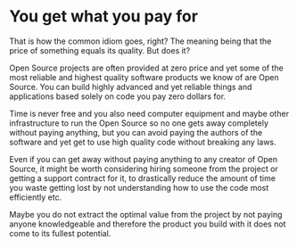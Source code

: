 # You get what you pay for

That is how the common idiom goes, right? The meaning being that the price of
something equals its quality. But does it?

Open Source projects are often provided at zero price and yet some of the most
reliable and highest quality software products we know of are Open Source. You
can build highly advanced and yet reliable things and applications based
solely on code you pay zero dollars for.

Time is never free and you also need computer equipment and maybe other
infrastructure to run the Open Source so no one gets away completely without
paying anything, but you can avoid paying the authors of the software and yet
get to use high quality code without breaking any laws.

Even if you can get away without paying anything to any creator of Open
Source, it might be worth considering hiring someone from the project or
getting a support contract for it, to drastically reduce the amount of time
you waste getting lost by not understanding how to use the code most
efficiently etc.

Maybe you do not extract the optimal value from the project by not paying
anyone knowledgeable and therefore the product you build with it does not come
to its fullest potential.
